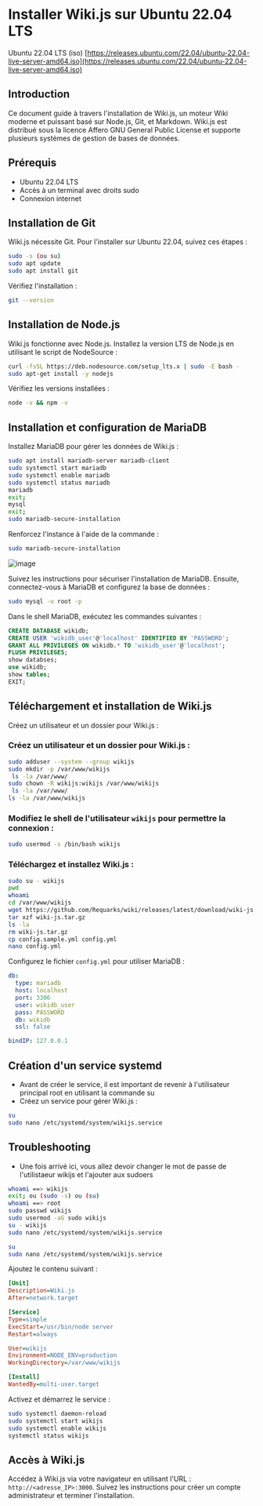 # Installer Wiki.js sur Ubuntu 22.04 LTS

Ubuntu 22.04 LTS (iso)
[https://releases.ubuntu.com/22.04/ubuntu-22.04-live-server-amd64.iso](https://releases.ubuntu.com/22.04/ubuntu-22.04-live-server-amd64.iso)

## Introduction

Ce document guide à travers l'installation de Wiki.js, un moteur Wiki moderne et puissant basé sur Node.js, Git, et Markdown. Wiki.js est distribué sous la licence Affero GNU General Public License et supporte plusieurs systèmes de gestion de bases de données.

## Prérequis

- Ubuntu 22.04 LTS
- Accès à un terminal avec droits sudo
- Connexion internet

## Installation de Git

Wiki.js nécessite Git. Pour l'installer sur Ubuntu 22.04, suivez ces étapes :

```bash
sudo -s (ou su)
sudo apt update
sudo apt install git
```

Vérifiez l'installation :

```bash
git --version
```

## Installation de Node.js

Wiki.js fonctionne avec Node.js. Installez la version LTS de Node.js en utilisant le script de NodeSource :

```bash
curl -fsSL https://deb.nodesource.com/setup_lts.x | sudo -E bash -
sudo apt-get install -y nodejs
```

Vérifiez les versions installées :

```bash
node -v && npm -v
```

## Installation et configuration de MariaDB

Installez MariaDB pour gérer les données de Wiki.js :

```bash
sudo apt install mariadb-server mariadb-client
sudo systemctl start mariadb
sudo systemctl enable mariadb
sudo systemctl status mariadb
mariadb
exit;
mysql
exit;
sudo mariadb-secure-installation
```

Renforcez l'instance à l'aide de la commande :

```bash
sudo mariadb-secure-installation
```

![image](https://github.com/user-attachments/assets/3019525a-f7aa-4399-b070-07d971a9e44f)



Suivez les instructions pour sécuriser l'installation de MariaDB. Ensuite, connectez-vous à MariaDB et configurez la base de données :

```bash
sudo mysql -u root -p
```

Dans le shell MariaDB, exécutez les commandes suivantes :

```sql
CREATE DATABASE wikidb;
CREATE USER 'wikidb_user'@'localhost' IDENTIFIED BY 'PASSWORD';
GRANT ALL PRIVILEGES ON wikidb.* TO 'wikidb_user'@'localhost';
FLUSH PRIVILEGES;
show databses;
use wikidb;
show tables;
EXIT;
```

## Téléchargement et installation de Wiki.js

Créez un utilisateur et un dossier pour Wiki.js :

### Créez un utilisateur et un dossier pour Wiki.js :

```sh
sudo adduser --system --group wikijs
sudo mkdir -p /var/www/wikijs
 ls -la /var/www/
sudo chown -R wikijs:wikijs /var/www/wikijs
 ls -la /var/www/
ls -la /var/www/wikijs
```

### Modifiez le shell de l'utilisateur `wikijs` pour permettre la connexion :

```sh
sudo usermod -s /bin/bash wikijs
```

### Téléchargez et installez Wiki.js :

```sh
sudo su - wikijs
pwd
whoami
cd /var/www/wikijs
wget https://github.com/Requarks/wiki/releases/latest/download/wiki-js.tar.gz
tar xzf wiki-js.tar.gz
ls -la
rm wiki-js.tar.gz
cp config.sample.yml config.yml
nano config.yml
```

Configurez le fichier `config.yml` pour utiliser MariaDB :

```yaml
db:
  type: mariadb
  host: localhost
  port: 3306
  user: wikidb_user
  pass: PASSWORD
  db: wikidb
  ssl: false

bindIP: 127.0.0.1
```

## Création d'un service systemd

- Avant de créer le service, il est important de revenir à l'utilisateur principal root en utilisant la commande su
- Créez un service pour gérer Wiki.js :

```bash
su
sudo nano /etc/systemd/system/wikijs.service
```

## Troubleshooting

- Une fois arrivé ici, vous allez devoir changer le mot de passe de l'utilistaeur wikijs et l'ajouter aux sudoers


```bash
whoami ==> wikijs
exit; ou (sudo -s) ou (su)
whoami ==> root
sudo passwd wikijs
sudo usermod -aG sudo wikijs
su - wikijs
sudo nano /etc/systemd/system/wikijs.service
```



```bash
su
sudo nano /etc/systemd/system/wikijs.service
```

Ajoutez le contenu suivant :

```ini
[Unit]
Description=Wiki.js
After=network.target

[Service]
Type=simple
ExecStart=/usr/bin/node server
Restart=always

User=wikijs
Environment=NODE_ENV=production
WorkingDirectory=/var/www/wikijs

[Install]
WantedBy=multi-user.target
```

Activez et démarrez le service :

```bash
sudo systemctl daemon-reload
sudo systemctl start wikijs
sudo systemctl enable wikijs
systemctl status wikijs
```

## Accès à Wiki.js

Accédez à Wiki.js via votre navigateur en utilisant l'URL : `http://<adresse_IP>:3000`. Suivez les instructions pour créer un compte administrateur et terminer l'installation.
